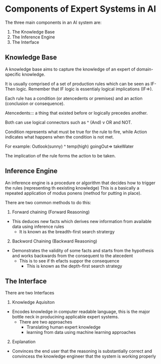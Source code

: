 # Components of Expert Systems in AI 

The three main components in an AI system are: 

1. The Knowledge Base 
2. The Inference Engine 
3. The Interface

## Knowledge Base 

A knowledge base aims to capture the knowledge of an expert of domain-specific knowledge.

It is usually comprised of a set of production rules which can be seen as IF-Then logic.
Remember that IF logic is essentialy logical implications (IF=>).

Each rule has a condition (or atencedents or premises) and an action (conclusion or consequence).

Atencedents::: a thing that existed before or logically precedes another.

Both can use logical connectors such as ^ (And) v OR and NOT. 

Condition represents what must be true for the rule to fire, while Action indicates what happens when the condition is not met. 

For example: Outlook(sunny) ^ temp(high) goingOut=> takeWater

The implication of the rule forms the action to be taken. 

## Inference Engine 

An inference engine is a procedure or algorithm that decides how to trigger the rules (representing th eexisting knowledge)
This is a basically a repeated application of modus ponens (method for putting in place).

There are two common methods to do this: 

1. Forward chaining (Forward Reasoning)
  - This deduces new facts which derives new information from available data using inference rules 
    - It is known as the breadth-first search stratergy
2. Backword Chaining (Backward Reasoning)
  - Demonstrates the validity of some facts and starts from the hypothesis and works backwards from the consequent to the atecedent
    - This is to see if th efacts suppor the consequence 
      - This is known as the depth-first search strategy 
  

## The Interface 

There are two Interfaces 

1. Knowledge Aquisiton 
  - Encodes knowledge in computer readable language, this is the major bottle neck in producining applicable expert systems. 
    - There are two approaches 
      - Translating human expert knowledge 
      - learning from data using machine learning approaches 
2. Explanation 
  - Convinces the end user that the reasoning is substantially correct and convincess the knowledge engineer that the system is working properly

